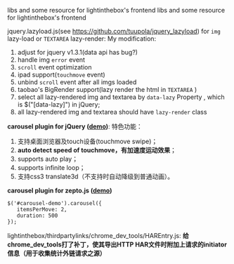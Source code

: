libs and some resource for lightinthebox's frontend
libs and some resource for lightinthebox's frontend

jquery.lazyload.js(see https://github.com/tuupola/jquery_lazyload) for `img` lazy-load or `TEXTAREA` lazy-render:
My modification:
 1. adjust for jquery v1.3.1(data api has bug?)
 2. handle img `error` event
 3. `scroll` event optimization
 4. ipad support(`touchmove` event)
 5. unbind `scroll` event after all imgs loaded
 6. taobao's BigRender support(lazy render the html in `TEXTAREA` ) 
 7. select all lazy-rendered img and textarea by `data-lazy` Property , which is $("[data-lazy]") in jQuery;
 8. all lazy-rendered img and textarea should have `lazy-render` class

**carousel plugin for jQuery ([demo](http://session.im/lightinthebox/carousel/slide.html))**: 
特色功能：
 1. 支持桌面浏览器及touch设备(touchmove swipe)；
 2. **auto detect speed of touchmove，有加速度运动效果**；
 3. supports auto play；
 4. supports infinite loop；
 5. 支持css3 translate3d（不支持时自动降级到普通动画）。

**carousel plugin for zepto.js ([demo](http://session.im/lightinthebox/carousel/zepto/slide.html))**
```
$('#carousel-demo').carousel({
   itemsPerMove: 2,
   duration: 500
});
```

lightinthebox/thirdpartylinks/chrome_dev_tools/HAREntry.js: 
 **给chrome_dev_tools打了补丁，使其导出HTTP HAR文件时附加上请求的initiator信息（用于收集统计外链请求之源）**

